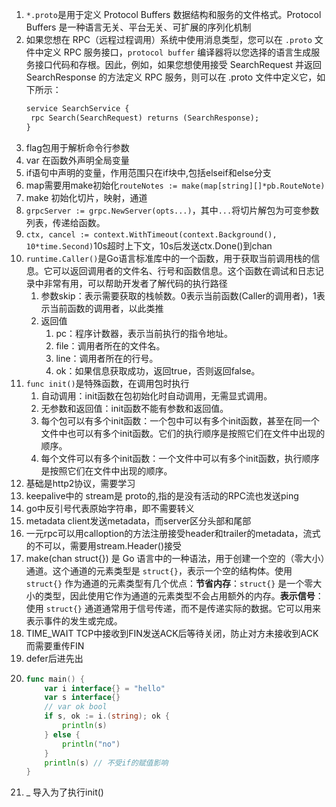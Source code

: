 1. `*.proto`是用于定义 Protocol Buffers 数据结构和服务的文件格式。Protocol Buffers 是一种语言无关、平台无关、可扩展的序列化机制
2. 如果您想在 RPC（远程过程调用）系统中使用消息类型，您可以在 `.proto` 文件中定义 RPC 服务接口，`protocol buffer` 编译器将以您选择的语言生成服务接口代码和存根。因此，例如，如果您想使用接受 SearchRequest 并返回 SearchResponse 的方法定义 RPC 服务，则可以在 .proto 文件中定义它，如下所示：
   ```proto
   service SearchService {
    rpc Search(SearchRequest) returns (SearchResponse);
   }
   ```
3. flag包用于解析命令行参数
4. var 在函数外声明全局变量
5. if语句中声明的变量，作用范围只在if块中,包括elseif和else分支
6. map需要用make初始化`routeNotes := make(map[string][]*pb.RouteNote)`
7. make 初始化切片，映射，通道
8.	`grpcServer := grpc.NewServer(opts...)`，其中`...`将切片解包为可变参数列表，传递给函数。
9.	`ctx, cancel := context.WithTimeout(context.Background(), 10*time.Second)`10s超时上下文，10s后发送ctx.Done()到chan
10. `runtime.Caller()`是Go语言标准库中的一个函数，用于获取当前调用栈的信息。它可以返回调用者的文件名、行号和函数信息。这个函数在调试和日志记录中非常有用，可以帮助开发者了解代码的执行路径
    1. 参数skip：表示需要获取的栈帧数。0表示当前函数(Caller的调用者)，1表示当前函数的调用者，以此类推
    2. 返回值
       1. pc：程序计数器，表示当前执行的指令地址。
       2. file：调用者所在的文件名。
       3. line：调用者所在的行号。
       4. ok：如果信息获取成功，返回true，否则返回false。
11. `func init()`是特殊函数，在调用包时执行
    1.  自动调用：init函数在包初始化时自动调用，无需显式调用。
    2.  无参数和返回值：init函数不能有参数和返回值。
    3.  每个包可以有多个init函数：一个包中可以有多个init函数，甚至在同一个文件中也可以有多个init函数。它们的执行顺序是按照它们在文件中出现的顺序。
    4.  每个文件可以有多个init函数：一个文件中可以有多个init函数，执行顺序是按照它们在文件中出现的顺序。
12. 基础是http2协议，需要学习
13. keepalive中的 stream是 proto的,指的是没有活动的RPC流也发送ping
14. go中反引号代表原始字符串，即不需要转义
15. metadata client发送metadata，而server区分头部和尾部
16. 一元rpc可以用calloption的方法注册接受header和trailer的metadata，流式的不可以，需要用stream.Header()接受
17. make(chan struct{}) 是 Go 语言中的一种语法，用于创建一个空的（零大小）通道。这个通道的元素类型是 `struct{}`，表示一个空的结构体。使用 `struct{}` 作为通道的元素类型有几个优点：**节省内存**：`struct{}` 是一个零大小的类型，因此使用它作为通道的元素类型不会占用额外的内存。**表示信号**：使用 `struct{}` 通道通常用于信号传递，而不是传递实际的数据。它可以用来表示事件的发生或完成。
18. TIME_WAIT TCP中接收到FIN发送ACK后等待关闭，防止对方未接收到ACK而需要重传FIN
19. defer后进先出
20. ```go
    func main() {
        var i interface{} = "hello"
        var s interface{}
        // var ok bool
        if s, ok := i.(string); ok {
            println(s)
        } else {
            println("no")
        }
        println(s) // 不受if的赋值影响
    }
    ```
21. _ 导入为了执行init()